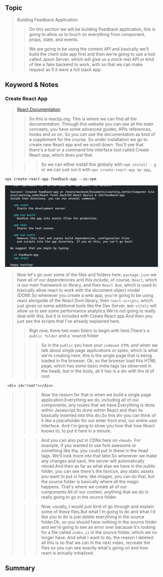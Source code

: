 ## Topic
> Building Feedback Application
>
>> On this section we will be building Feedback application, this is going to allow us to touch on everything from component, props, state, and events.
>
>> We are going to be using the context API and basically we'll build the client side app first and then we're going to use a tool called Jason Server, which will give us a mock rest API or kind of like a  fake backend to work, with so that we can make request as if it were a full stack app.

## Keyword & Notes

### Create React App
> [React Documentation](https://reactjs.org/)
>> So this is reactjs.org. This is where we can find all the documentation. Through this website you can see all the main concepts, you have some advanced guides, APIs references, hooks and so on. So you can use the documentation as kind of a supplement for the course. So under installation we go to create new React app and we scroll down. You'll see that there's a tool or a command line interface tool called Create React app, which does just that.
>
>>> So we can either install this globally with `npm install - g` or we can just run it with `npx create-react-app my-app`, 

```
npx create-react-app feedback-app --us-npm
```
![**After running the above command**](./img/install_react.png)


> Now let's go over some of the files and folders here.
> `package.json` we have all of our dependencies and this include, of course, `React`, which is our main framework or library, and then `React Dom`, which is used to basically allow react to work with the document object model (DOM).So whenever you create a web app, you're going to be using react alongside of the React Dom library, then `react-scripts`, which just gives us some additional tools like the Dev Server. `Web-vitals` will allow us to see some performance analytics.We're not going to really deal with this, but it is included with Create React app.And then you just see the scripts that I've already explained here.
>
>> Righ now, there two main folers to begin with here.There's a `public folder` and a `source folder
>
>>> So in the `public` you have your `indexed HTML` and when we talk about single page applications or spies, which is what we're creating here, this is the single page that is being loaded in the browser. Ok, so the browser load this HTML page, which has some basic meta tags (as observed in the head), but in the body, all it has is a div with the id of root.
>
```
 <div id="root"></div>
```
>>> Now the reason for that is when we build a single page application.Everything we do, including all of our components, any routes that we have.Everything is done within Javascript.Its  done within React and then its basically inserted into this div.So this div you can think of it like a placeholder for our enter front end, our entire user interface. And I'm gong to show you how that how React knows to, to put it here in a minute.
>
>>> And you can also put in CDNs here on `<head>`. For example, if you wanted to use font awesome or something like tha, you could put in these in the head tags. We'll look more into that later.So whenever we make any changes and save, the server will automatically reload.And then as far as what else we have in the public folder, you can see there's the favicon, any static assets you want to put in here, like images, you can do that, but the source folder is basically where all the magic happens. That's where we create all of our components.All of our context, anything that we do is really going to go in the source folder.
>
>>>Now, usually, I would just kind of go through and explain some of these files.But what I'm going to do and what I'd like you to do is just delete everything in the source folder.Ok, so you should have nothing in the source folder and we're going to see an error over because it's looking for a file called `index.js` in the source folder, which we no longer have. And what I want to do, the reason I deleted all this is so that we can in the next video, recreate the files so you can see exactly what's going on and how react is actually initialized.





## Summary